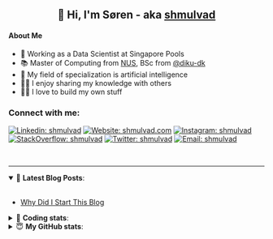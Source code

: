 <h2 align="center">
	👋 Hi, I'm Søren - aka <a href="https://shmulvad.com">shmulvad</a>
</h2>

#### About Me
- 🤖 Working as a Data Scientist at Singapore Pools
- 📚 Master of Computing from [NUS], BSc from [@diku-dk]
- 🧠 My field of specialization is artificial intelligence
- 👨‍🏫 I enjoy sharing my knowledge with others
- 👨‍💻 I love to build my own stuff

### Connect with me:

[![Linkedin: shmulvad](https://img.shields.io/badge/shmulvad-blue?style=flat&logo=Linkedin&logoColor=white)][linkedin]
[![Website: shmulvad.com](https://img.shields.io/badge/shmulvad.com-47CCCC?&style=flat&logo=Google-Chrome&logoColor=white)][website]
[![Instagram: shmulvad](https://img.shields.io/badge/-@shmulvad-purple?style=flat&logo=Instagram&logoColor=white)][instagram]
[![StackOverflow: shmulvad](https://img.shields.io/badge/shmulvad-FE7A16?style=flat&logo=stack-overflow&logoColor=white)][stackOverflow]
[![Twitter: shmulvad](https://img.shields.io/badge/@shmulvad-1ca0f1?style=flat&logo=twitter&logoColor=white)][twitter]
[![Email: shmulvad](https://img.shields.io/badge/shmulvad-D14836?style=flat&logo=gmail&logoColor=white)][mail]

<br />

---

<details open>
 <summary>📕 <b>Latest Blog Posts</b>: </summary>

<br>

<!-- BLOG-POST-LIST:START -->
- [Why Did I Start This Blog](https://shmulvad.com/blog/why-did-start-this-blog)
<!-- BLOG-POST-LIST:END -->

</details>

<!-- --- -->

<details>
 <summary>🤖 <b>Coding stats</b>: </summary>

<br>

NOTE: Doesn't track coding at work or work done in environments such as Jupyter Notebooks.

<!--START_SECTION:waka-->
![Code Time](http://img.shields.io/badge/Code%20Time-2%2C263%20hrs%2057%20mins-blue)

**I'm a Night 🦉** 

```text
🌞 Morning                433 commits         ██░░░░░░░░░░░░░░░░░░░░░░░   09.36 % 
🌆 Daytime                1196 commits        ██████░░░░░░░░░░░░░░░░░░░   25.84 % 
🌃 Evening                1892 commits        ██████████░░░░░░░░░░░░░░░   40.88 % 
🌙 Night                  1107 commits        ██████░░░░░░░░░░░░░░░░░░░   23.92 % 
```


📊 **This Week I Spent My Time On** 

```text
💬 Programming Languages: 
Python                   4 hrs 59 mins       █████████████░░░░░░░░░░░░   52.55 % 
Other                    2 hrs 13 mins       ██████░░░░░░░░░░░░░░░░░░░   23.38 % 
Text                     38 mins             ██░░░░░░░░░░░░░░░░░░░░░░░   06.69 % 
YAML                     28 mins             █░░░░░░░░░░░░░░░░░░░░░░░░   04.96 % 
reStructuredText         27 mins             █░░░░░░░░░░░░░░░░░░░░░░░░   04.85 % 

🔥 Editors: 
VS Code                  6 hrs 44 mins       ██████████████████░░░░░░░   70.95 % 
Zsh                      2 hrs 11 mins       ██████░░░░░░░░░░░░░░░░░░░   22.99 % 
Sublime Text             34 mins             ██░░░░░░░░░░░░░░░░░░░░░░░   06.06 % 

🐱‍💻 Projects: 
python-decouple-master   4 hrs 8 mins        ███████████░░░░░░░░░░░░░░   43.68 % 
datapakke-interface      2 hrs 23 mins       ██████░░░░░░░░░░░░░░░░░░░   25.27 % 
Terminal                 52 mins             ██░░░░░░░░░░░░░░░░░░░░░░░   09.14 % 
python-decouple-typed    51 mins             ██░░░░░░░░░░░░░░░░░░░░░░░   09.01 % 
Unknown Project          34 mins             ██░░░░░░░░░░░░░░░░░░░░░░░   06.06 % 
```


 Last Updated on 20/12/2023 18:40:31 UTC
<!--END_SECTION:waka-->

</details>

<!-- --- -->

<details>
 <summary>😇 <b>My GitHub stats</b>: </summary>

<br>

<img align="left" alt="shmulvad's Github Stats" src="https://github-readme-stats.vercel.app/api?username=shmulvad&show_icons=true&hide_border=true" />

</details>



[website]: https://shmulvad.com
[twitter]: https://twitter.com/shmulvad
[linkedin]: https://linkedin.com/in/shmulvad
[instagram]: https://instagram.com/shmulvad
[stackOverflow]: https://stackoverflow.com/users/9248793/shmulvad
[mail]: mailto:shmulvad@gmail.com
[@diku-dk]: https://github.com/diku-dk
[github]: https://github.com/shmulvad
[NUS]: https://www.nus.edu.sg